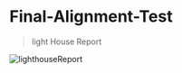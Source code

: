 # Final-Alignment-Test 

> light House Report

![lighthouseReport](https://t3357294.p.clickup-attachments.com/t3357294/c7d26991-8056-44da-8cbb-d323ecf3a93d/image.png?view=open)
